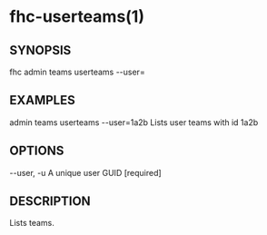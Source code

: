fhc-userteams(1)
================
## SYNOPSIS

 fhc admin teams userteams --user=<user>

## EXAMPLES

  admin teams userteams --user=1a2b    Lists user teams with id 1a2b


## OPTIONS

  --user, -u  A unique user GUID  [required]

## DESCRIPTION

Lists teams.

